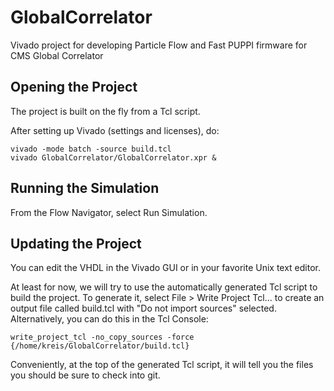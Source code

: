 # GlobalCorrelator

Vivado project for developing Particle Flow and Fast PUPPI firmware for CMS Global Correlator

## Opening the Project 
The project is built on the fly from a Tcl script.  

After setting up Vivado (settings and licenses), do:
```
vivado -mode batch -source build.tcl
vivado GlobalCorrelator/GlobalCorrelator.xpr &
```

## Running the Simulation
From the Flow Navigator, select Run Simulation.

## Updating the Project
You can edit the VHDL in the Vivado GUI or in your favorite Unix text editor.

At least for now, we will try to use the automatically generated Tcl script to build the project.
To generate it, select File > Write Project Tcl... to create an output file called build.tcl with "Do not import sources" selected.  Alternatively, you can do this in the Tcl Console:
```
write_project_tcl -no_copy_sources -force {/home/kreis/GlobalCorrelator/build.tcl}
```

Conveniently, at the top of the generated Tcl script, it will tell you the files you should be sure to check into git.